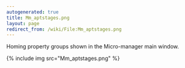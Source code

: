 ```yaml
---
autogenerated: true
title: Mm_aptstages.png
layout: page
redirect_from: /wiki/File:Mm_aptstages.png
---
```


Homing property groups shown in the Micro-manager main window.

{% include img src="Mm_aptstages.png" %}
